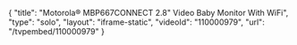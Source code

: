 {
    "title": "Motorola&reg; MBP667CONNECT 2.8&quot; Video Baby Monitor With WiFi",
    "type": "solo",
    "layout": "iframe-static",
    "videoId": "110000979",
    "url": "\/tvpembed\/110000979"
}